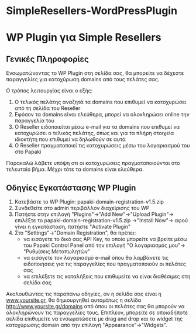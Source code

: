# SimpleResellers-WordPressPlugin
WP Plugin για Simple Resellers
================================
Γενικές Πληροφορίες
--------------------

Ενσωματώνοντας το WP Plugin στη σελίδα σας, θα μπορείτε να δέχεστε παραγγελίες για κατοχύρωση domains από τους πελάτες σας.

Ο τρόπος λειτουργίας είναι ο εξής:

1) Ο τελικός πελάτης αναζητά τα domains που επιθυμεί να κατοχυρώσει από τη σελίδα του Reseller
2) Εφόσον τα domains είναι ελεύθερα, μπορεί να ολοκληρώσει online την παραγγελία του
3) Ο Reseller ειδοποιείται μέσω e-mail για τα domains που επιθυμεί να κατοχυρώσει ο τελικός πελάτης, όπως και για τα πλήρη στοιχεία ιδιοκτήτη που επιθυμεί να δηλωθούν σε αυτά
4) Ο Reseller πραγματοποιεί τις κατοχυρώσεις μέσω του λογαριασμού του στο Papaki

Παρακαλώ λάβετε υπόψη οτι οι κατοχυρώσεις πραγματοποιούνται στο τελευταίο βήμα. Μέχρι τότε τα domains είναι ελεύθερα.

Οδηγίες Εγκατάστασης WP Plugin
----------------------------

1) Κατεβάστε το WP Plugin: papaki-domain-registration-v1.5.zip
2) Συνδεθείτε στο admin περιβάλλον διαχείρισης του WP
3) Πατήστε στην επιλογή "Plugins"->"Add New"->"Upload Plugin"-> επιλέξτε το papaki-domain-registration-v1.5.zip ->"Install Now"-> αφού γίνει η εγκατάσταση, πατήστε "Activate Plugin"
4) Στο "Settings"->"Domain Registration", θα πρέπει:
	- να εισάγετε το δικό σας API Key, το οποίο μπορείτε να βρείτε μέσω του Papaki Control Panel από την επιλογή "Ο λογαριασμός μου"-> "Ρυθμίσεις Μεταπωλητών"
	- να εισάγετε τον λογαριασμό e-mail όπου θα λαμβάνετε τις ειδοποιήσεις για τις παραγγελίες που πραγματοποιούν οι πελάτες σας
	- να επιλέξετε τις καταλήξεις που επιθυμείτε να είναι διαθέσιμες στη σελίδα σας
	
Ακολουθώντας τις παραπάνω οδηγίες, αν η σελίδα σας είναι η www.yoursite.gr, θα δημιουργηθεί αυτομάτως η σελίδα http://www.yoursite.gr/domains από όπου οι πελάτες σας θα μπορούν να ολοκληρώνουν τις παραγγελίες τους.
Επιπλέον, μπορείτε σε οποιαδήποτε σελίδα επιθυμείτε να ενσωματώσετε με drag and drop και το widget της κατοχύρωσης domain από την επιλογή "Appearance"->"Widgets".
